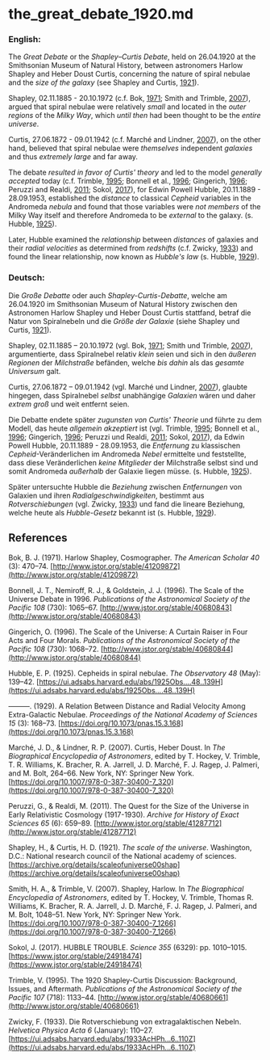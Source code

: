 # the_great_debate_1920.md

### English:

The *Great Debate* or the *Shapley–Curtis Debate*, held on 26.04.1920 at the Smithsonian Museum of Natural History, between astronomers Harlow Shapley and Heber Doust Curtis, concerning the nature of spiral nebulae and the *size of the galaxy* (see Shapley and Curtis, [1921](https://archive.org/details/scaleofuniverse00shap)). 

Shapley, 02.11.1885 - 20.10.1972 (c.f. Bok, [1971](http://www.jstor.org/stable/41209872); Smith and Trimble, [2007](https://doi.org/10.1007/978-0-387-30400-7_1266)), argued that spiral nebulae were relatively *small* and located in the *outer regions* of the *Milky Way*, which *until then* had been thought to be the *entire universe*. 

Curtis, 27.06.1872 - 09.01.1942 (c.f. Marché and Lindner, [2007](https://doi.org/10.1007/978-0-387-30400-7_320)), on the other hand, believed that spiral nebulae were *themselves* independent *galaxies* and thus *extremely large* and far away. 

The debate *resulted in favor of Curtis' theory* and led to the model *generally accepted* today (c.f. Trimble, [1995](http://www.jstor.org/stable/40680661); Bonnell et al., [1996](http://www.jstor.org/stable/40680843); Gingerich, [1996](http://www.jstor.org/stable/40680844); Peruzzi and Realdi, [2011](http://www.jstor.org/stable/41287712); Sokol, [2017](https://www.jstor.org/stable/24918474)), for Edwin Powell Hubble, 20.11.1889 - 28.09.1953, established the *distance* to classical *Cepheid* variables in the Andromeda *nebula* and found that those variables were *not members* of the Milky Way itself and therefore Andromeda to be *external* to the galaxy. (s. Hubble, [1925](https://ui.adsabs.harvard.edu/abs/1925Obs....48..139H)).

Later, Hubble examined the *relationship* between *distances* of galaxies and their *radial velocities* as determined from *redshifts* (c.f. Zwicky, [1933](https://ui.adsabs.harvard.edu/abs/1933AcHPh...6..110Z)) and found the linear relationship, now known as *Hubble's law* (s. Hubble, [1929](https://doi.org/10.1073/pnas.15.3.168)).

### Deutsch:

Die *Große Debatte* oder auch *Shapley-Curtis-Debatte*, welche am 26.04.1920 im Smithsonian Museum of Natural History zwischen den Astronomen Harlow Shapley und Heber Doust Curtis stattfand, betraf die Natur von Spiralnebeln und die *Größe der Galaxie* (siehe Shapley und Curtis, [1921](https://archive.org/details/scaleofuniverse00shap)).

Shapley, 02.11.1885 – 20.10.1972 (vgl. Bok, [1971](http://www.jstor.org/stable/41209872); Smith und Trimble, [2007](https://doi.org/10.1007/978-0-387-30400-7_1266)), argumentierte, dass Spiralnebel relativ *klein* seien und sich in den *äußeren Regionen* der *Milchstraße* befänden, welche *bis dahin* als das *gesamte Universum* galt.

Curtis, 27.06.1872 – 09.01.1942 (vgl. Marché und Lindner, [2007](https://doi.org/10.1007/978-0-387-30400-7_320)), glaubte hingegen, dass Spiralnebel *selbst* unabhängige *Galaxien* wären und daher *extrem groß* und weit entfernt seien.

Die Debatte endete später *zugunsten von Curtis' Theorie* und führte zu dem Modell, das heute *allgemein akzeptiert* ist (vgl. Trimble, [1995](http://www.jstor.org/stable/40680661); Bonnell et al., [1996](http://www.jstor.org/stable/40680843); Gingerich, [1996](http://www.jstor.org/stable/40680844); Peruzzi und Realdi, [2011](http://www.jstor.org/stable/41287712); Sokol, [2017](https://www.jstor.org/stable/24918474)), da Edwin Powell Hubble, 20.11.1889 - 28.09.1953, die *Entfernung* zu klassischen *Cepheid*-Veränderlichen im Andromeda *Nebel* ermittelte und feststellte, dass diese Veränderlichen *keine Mitglieder* der Milchstraße selbst sind und somit Andromeda  *außerhalb* der Galaxie liegen müsse. (s. Hubble, [1925](https://ui.adsabs.harvard.edu/abs/1925Obs....48..139H)).

Später untersuchte Hubble die *Beziehung* zwischen *Entfernungen* von Galaxien und ihren *Radialgeschwindigkeiten*, bestimmt aus *Rotverschiebungen* (vgl. Zwicky, [1933](https://ui.adsabs.harvard.edu/abs/1933AcHPh...6..110Z)) und fand die lineare Beziehung, welche heute als *Hubble-Gesetz* bekannt ist (s. Hubble, [1929](https://doi.org/10.1073/pnas.15.3.168)).

## References

Bok, B. J. (1971). Harlow Shapley, Cosmographer. *The American Scholar 40* (3): 470–74. [http://www.jstor.org/stable/41209872](http://www.jstor.org/stable/41209872)

Bonnell, J. T., Nemiroff, R. J., & Goldstein, J. J. (1996). The Scale of the Universe Debate in 1996. *Publications of the Astronomical Society of the Pacific 108* (730): 1065–67. [http://www.jstor.org/stable/40680843](http://www.jstor.org/stable/40680843)

Gingerich, O. (1996). The Scale of the Universe: A Curtain Raiser in Four Acts and Four Morals. *Publications of the Astronomical Society of the Pacific 108* (730): 1068–72. [http://www.jstor.org/stable/40680844](http://www.jstor.org/stable/40680844)

Hubble, E. P. (1925). Cepheids in spiral nebulae. *The Observatory 48* (May): 139–42. [https://ui.adsabs.harvard.edu/abs/1925Obs....48..139H](https://ui.adsabs.harvard.edu/abs/1925Obs....48..139H)

———. (1929). A Relation Between Distance and Radial Velocity Among Extra-Galactic Nebulae. *Proceedings of the National Academy of Sciences 15* (3): 168–73. [https://doi.org/10.1073/pnas.15.3.168](https://doi.org/10.1073/pnas.15.3.168)

Marché, J. D., & Lindner, R. P. (2007). Curtis, Heber Doust. In *The Biographical Encyclopedia of Astronomers*, edited by T. Hockey, V. Trimble, T. R. Williams, K. Bracher, R. A. Jarrell, J. D. Marché, F. J. Ragep, J. Palmeri, and M. Bolt, 264–66. New York, NY: Springer New York. [https://doi.org/10.1007/978-0-387-30400-7_320](https://doi.org/10.1007/978-0-387-30400-7_320)

Peruzzi, G., & Realdi, M. (2011). The Quest for the Size of the Universe in Early Relativistic Cosmology (1917-1930). *Archive for History of Exact Sciences 65* (6): 659–89. [http://www.jstor.org/stable/41287712](http://www.jstor.org/stable/41287712)

Shapley, H., & Curtis, H. D. (1921). *The scale of the universe*. Washington, D.C.: National research council of the National academy of sciences. [https://archive.org/details/scaleofuniverse00shap](https://archive.org/details/scaleofuniverse00shap)

Smith, H. A., & Trimble, V. (2007). Shapley, Harlow. In *The Biographical Encyclopedia of Astronomers*, edited by T. Hockey, V. Trimble, Thomas R. Williams, K. Bracher, R. A. Jarrell, J. D. Marché, F. J. Ragep, J. Palmeri, and M. Bolt, 1048–51. New York, NY: Springer New York. [https://doi.org/10.1007/978-0-387-30400-7_1266](https://doi.org/10.1007/978-0-387-30400-7_1266)

Sokol, J. (2017). HUBBLE TROUBLE. *Science 355* (6329): pp. 1010–1015. [https://www.jstor.org/stable/24918474](https://www.jstor.org/stable/24918474)

Trimble, V. (1995). The 1920 Shapley-Curtis Discussion: Background, Issues, and Aftermath. *Publications of the Astronomical Society of the Pacific 107* (718): 1133–44. [http://www.jstor.org/stable/40680661](http://www.jstor.org/stable/40680661)

Zwicky, F. (1933). Die Rotverschiebung von extragalaktischen Nebeln. *Helvetica Physica Acta 6* (January): 110–27. [https://ui.adsabs.harvard.edu/abs/1933AcHPh...6..110Z](https://ui.adsabs.harvard.edu/abs/1933AcHPh...6..110Z)
